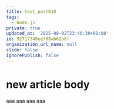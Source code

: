 ```yaml
---
title: test_post010
tags:
  - Node.js
private: true
updated_at: '2025-08-02T23:46:30+09:00'
id: 92717348ee708ab62b8f
organization_url_name: null
slide: false
ignorePublish: false
---
```

# new article body
aaa
aaa
aaa
aaa
